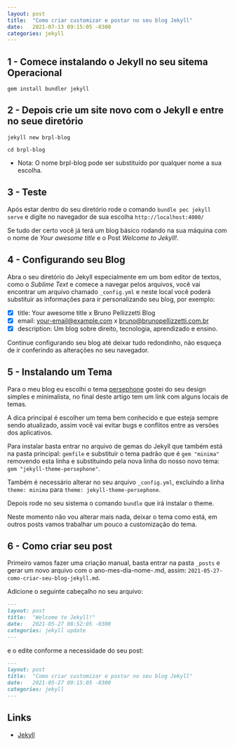```yaml
---
layout: post
title:  "Como criar customizar e postar no seu blog Jekyll"
date:   2021-07-13 09:15:05 -0300
categories: jekyll
---
```


## 1 - Comece instalando o Jekyll no seu sitema Operacional
```shell
gem install bundler jekyll
```

## 2 - Depois crie um site novo com o Jekyll e entre no seue diretório

`jekyll new brpl-blog`

`cd brpl-blog`

- Nota: O nome brpl-blog pode ser substituído por qualquer nome a sua escolha.

## 3 - Teste

Após estar dentro do seu diretório rode o comando `bundle pec jekyll serve` e digite no navegador de sua escolha `http://localhost:4000/`

Se tudo der certo você já terá um blog básico rodando na sua máquina com o nome de _Your awesome title_ e o Post _Welcome to Jekyll!_. 

## 4 - Configurando seu Blog

Abra o seu diretório do Jekyll especialmente em um bom editor de textos, como o _Sublime Text_ e comece a navegar pelos arquivos, você vai encontrar um arquivo chamado `_config.yml` e neste local você poderá substituir as informações para ir personalizando seu blog, por exemplo: 

- [x] title: Your awesome title x Bruno Pellizzetti Blog
- [x] email: your-email@example.com x bruno@brunopellizzetti.com.br
- [x] description: Um blog sobre direito, tecnologia, aprendizado e ensino.

Continue configurando seu blog até deixar tudo redondinho, não esqueça de ir conferindo as alterações no seu navegador. 

## 5 - Instalando um Tema 

Para o meu blog eu escolhi o tema [persephone](https://github.com/erlzhang/jekyll-theme-persephone) gostei do seu design simples e minimalista, no final deste artigo tem um link com alguns locais de temas. 

A dica principal é escolher um tema bem conhecido e que esteja sempre sendo atualizado, assim você vai evitar bugs e conflitos entre as versões dos aplicativos.

Para instalar basta entrar no arquivo de gemas do Jekyll que também está na pasta principal: `gemfile` e substituir o tema padrão que é `gem "minima"` removendo esta linha e substituindo pela nova linha do nosso novo tema: `gem "jekyll-theme-persephone"`.

Também é necessário alterar no seu arquivo `_config.yml`, excluíndo a linha `theme: minima` para `theme: jekyll-theme-persephone`. 

Depois rode no seu sistema o comando `bundle` que irá instalar o theme. 

Neste momento não vou alterar mais nada, deixar o tema como está, em outros posts vamos trabalhar um pouco a customização do tema. 

## 6 - Como criar seu post

Primeiro vamos fazer uma criação manual, basta entrar na pasta `_posts` e gerar um novo arquivo com o ano-mes-dia-nome-.md, assim: `2021-05-27-como-criar-seu-blog-jekyll.md`. 

Adicione o seguinte cabeçalho no seu arquivo: 

```md
---
layout: post
title:  "Welcome to Jekyll!"
date:   2021-05-27 08:52:05 -0300
categories: jekyll update
---
```

e o edite conforme a necessidade do seu post: 

```md 
---
layout: post
title:  "Como criar customizar e postar no seu blog Jekyll"
date:   2021-05-27 09:15:05 -0300
categories: jekyll
---
``` 

## Links
- [Jekyll]() 